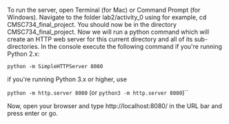 To run the server, open Terminal (for Mac) or Command Prompt (for Windows). Navigate to the folder lab2/activity_0 using for example, cd CMSC734_final_project.
You should now be in the directory CMSC734_final_project. Now we will run a python command which will create an HTTP web server for this current directory and all of its sub-directories. In the console execute the following command if you're running Python 2.x:

`python -m SimpleHTTPServer 8080`


if you're running Python 3.x or higher, use

`python -m http.server 8080`  (or `python3 -m http.server 8080`)``

Now, open your browser and type http://localhost:8080/ in the URL bar and press enter or go.